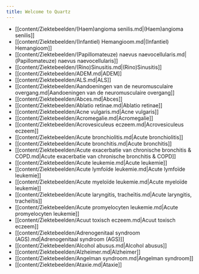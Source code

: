 ```yaml
---
title: Welcome to Quartz
---
```

- [[content/Ziektebeelden/(Haem)angioma senilis.md|(Haem)angioma senilis]]
- [[content/Ziektebeelden/(Infantiel) Hemangioom.md|(Infantiel) Hemangioom]]
- [[content/Ziektebeelden/(Papillomateuze) naevus naevocellularis.md|(Papillomateuze) naevus naevocellularis]]
- [[content/Ziektebeelden/(Rino)Sinusitis.md|(Rino)Sinusitis]]
- [[content/Ziektebeelden/ADEM.md|ADEM]]
- [[content/Ziektebeelden/ALS.md|ALS]]
- [[content/Ziektebeelden/Aandoeningen van de neuromusculaire overgang.md|Aandoeningen van de neuromusculaire overgang]]
- [[content/Ziektebeelden/Abces.md|Abces]]
- [[content/Ziektebeelden/Ablatio retinae.md|Ablatio retinae]]
- [[content/Ziektebeelden/Acne vulgaris.md|Acne vulgaris]]
- [[content/Ziektebeelden/Acromegalie.md|Acromegalie]]
- [[content/Ziektebeelden/Acrovesiculeus eczeem.md|Acrovesiculeus eczeem]]
- [[content/Ziektebeelden/Acute bronchiolitis.md|Acute bronchiolitis]]
- [[content/Ziektebeelden/Acute bronchitis.md|Acute bronchitis]]
- [[content/Ziektebeelden/Acute exacerbatie van chronische bronchitis & COPD.md|Acute exacerbatie van chronische bronchitis & COPD]]
- [[content/Ziektebeelden/Acute leukemie.md|Acute leukemie]]
- [[content/Ziektebeelden/Acute lymfoïde leukemie.md|Acute lymfoïde leukemie]]
- [[content/Ziektebeelden/Acute myeloïde leukemie.md|Acute myeloïde leukemie]]
- [[content/Ziektebeelden/Acute laryngitis, tracheïtis.md|Acute laryngitis, tracheïtis]]
- [[content/Ziektebeelden/Acute promyelocyten leukemie.md|Acute promyelocyten leukemie]]
- [[content/Ziektebeelden/Acuut toxisch eczeem.md|Acuut toxisch eczeem]]
- [[content/Ziektebeelden/Adrenogenitaal syndroom (AGS).md|Adrenogenitaal syndroom (AGS)]]
- [[content/Ziektebeelden/Alcohol abusus.md|Alcohol abusus]]
- [[content/Ziektebeelden/Alzheimer.md|Alzheimer]]
- [[content/Ziektebeelden/Angelman syndroom.md|Angelman syndroom]]
- [[content/Ziektebeelden/Ataxie.md|Ataxie]]

